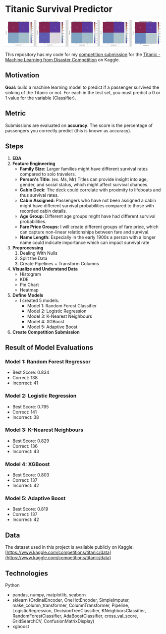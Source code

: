 # Titanic Survival Predictor
<p align="center">
    <img src="ModelImage.png" alt="ModelImage.png">
</p>

This repository has my code for my [competition submission](https://www.kaggle.com/code/johannaschmidle7/titanic-survival-predictor) for the [Titanic - Machine Learning from Disaster Competition](https://www.kaggle.com/competitions/titanic/overview) on Kaggle.

## Motivation
**Goal:** build a machine learning model to predict if a passenger survived the sinking of the Titanic or not.
For each in the test set, you must predict a 0 or 1 value for the variable (Classifier).

## Metric
Submissions are evaluated on **accuracy**. The score is the percentage of passengers you correctly predict (this is known as accuracy).

## Steps 
1. **EDA**
2. **Feature Engineering**
    - **Family Size:** Larger families might have different survival rates compared to solo travelers.
    - **Person's Title:** (ex. Ms, Mr) Titles can provide insight into age, gender, and social status, which might affect survival chances.
    - **Cabin Deck:** The deck could correlate with proximity to lifeboats and thus survival rates.
    - **Cabin Assigned:** Passengers who have not been assigned a cabin might have different survival probabilities compared to those with recorded cabin details.
    - **Age Group:** Different age groups might have had different survival probabilities.
    - **Fare Price Groups:** I will create different groups of fare price, which can capture non-linear relationships between fare and survival.
    - **Name Length:** Especially in the early 1900s a person with a longer name could indicate importance which can impact survival rate
4. **Preprocessing**
    1. Dealing With Nulls
    2. Split the Data
    3. Create Pipelines + Transform Columns
5. **Visualize and Understand Data**
    - Histogram
    - KDE
    - Pie Chart
    - Heatmap
6. **Define Models**
   - I created 5 models: 
     - Model 1: Random Forest Classifier
     - Model 2: Logistic Regression
     - Model 3: K-Nearest Neighbours
     - Model 4: XGBoost
     - Model 5: Adaptive Boost
7. **Create Competition Submission**

## Result of Model Evaluations
### Model 1: Random Forest Regressor
- Best Score: 0.834
- Correct: 138
- Incorrect: 41
### Model 2: Logistic Regression
- Best Score: 0.795
- Correct:  141
- Incorrect: 38
### Model 3: K-Nearest Neighbours
- Best Score: 0.829
- Correct: 136
- Incorrect: 43
### Model 4: XGBoost
- Best Score:  0.803
- Correct: 137
- Incorrect: 42
### Model 5: Adaptive Boost
- Best Score: 0.819
- Correct: 137
- Incorrect: 42

## Data
The dataset used in this project is available publicly on Kaggle: [https://www.kaggle.com/competitions/titanic/data](https://www.kaggle.com/competitions/titanic/data)

## Technologies
Python
- pandas, numpy, matplotlib, seaborn
- sklearn (OrdinalEncoder, OneHotEncoder, SimpleImputer, make_column_transformer, ColumnTransformer, Pipeline, LogisticRegression, DecisionTreeClassifier, KNeighborsClassifier, RandomForestClassifier, AdaBoostClassifier, cross_val_score, GridSearchCV, ConfusionMatrixDisplay)
- xgboost
